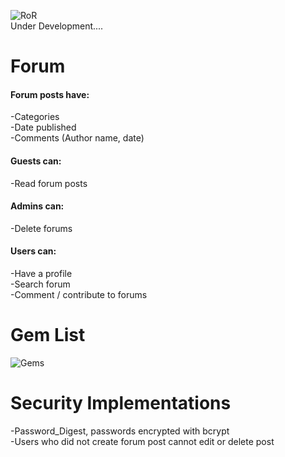 ![RoR](https://i.imgur.com/r593GAO.jpg)<br/>
Under Development....
# Forum
#### Forum posts have:
-Categories<br/>
-Date published<br/>
-Comments (Author name, date)
#### Guests can:
-Read forum posts
#### Admins can:
-Delete forums
#### Users can:
-Have a profile<br/>
-Search forum<br/>
-Comment / contribute to forums

# Gem List
![Gems](https://i.imgur.com/PfhwbJj.png)

# Security Implementations
-Password_Digest, passwords encrypted with bcrypt<br/>
-Users who did not create forum post cannot edit or delete post
